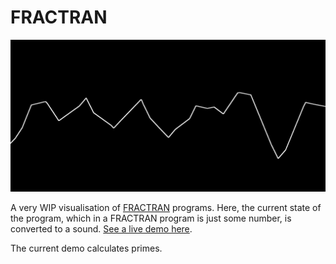# FRACTRAN

![demo](demo.png)

A very WIP visualisation of [FRACTRAN](https://en.wikipedia.org/wiki/FRACTRAN) programs. Here, the current state of the program, which in a FRACTRAN program is just some number, is converted to a sound. [See a live demo here](https://projects.ollybritton.com/fractran).

The current demo calculates primes.
